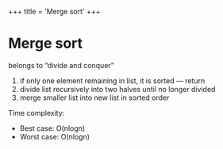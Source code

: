 +++
title = 'Merge sort'
+++
# Merge sort
belongs to “divide and conquer”

1. if only one element remaining in list, it is sorted — return
2. divide list recursively into two halves until no longer divided
3. merge smaller list into new list in sorted order

Time complexity:

- Best case: O(nlogn)
- Worst case: O(nlogn)
